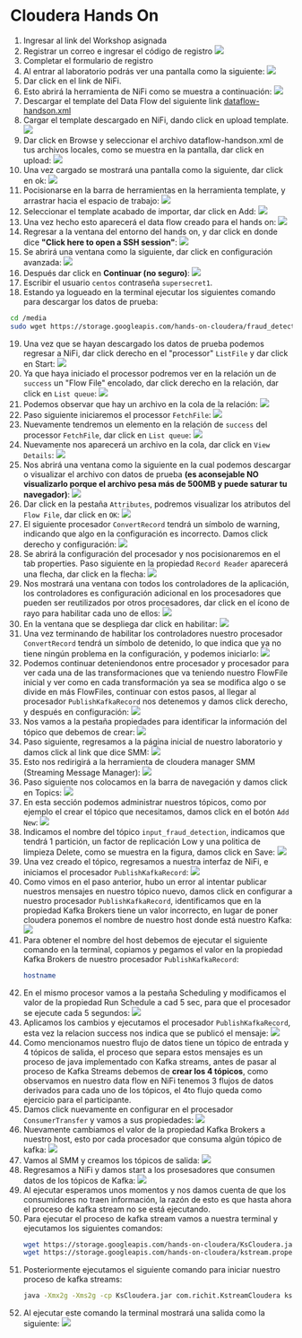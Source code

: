 # Cloudera Hands On
1. Ingresar al link del Workshop asignada
2. Registrar un correo e ingresar el código de registro
    ![](images/1.png)
3. Completar el formulario de registro
4. Al entrar al laboratorio podrás ver una pantalla como la siguiente:
    ![](images/2.png)
5. Dar click en el link de NiFi.
6. Esto abrirá la herramienta de NiFi como se muestra a continuación:
    ![](images/3.png)
7. Descargar el template del Data Flow del siguiente link [dataflow-handson.xml](https://storage.googleapis.com/hands-on-cloudera/dataflow-handson.xml)
8. Cargar el template descargado en NiFi, dando click en upload template.
    ![](images/4.png)
9. Dar click en Browse y seleccionar el archivo dataflow-handson.xml de tus archivos locales, como se muestra en la pantalla, dar click en upload:
    ![](images/5.png)
10. Una vez cargado se mostrará una pantalla como la siguiente, dar click en ok:
    ![](images/6.png)
11. Pocisionarse en la barra de herramientas en la herramienta template, y arrastrar hacia el espacio de trabajo:
    ![](images/7.png)
12. Seleccionar el template acabado de importar, dar click en Add:
    ![](images/8.png)
13. Una vez hecho esto aparecerá el data flow creado para el hands on: 
    ![](images/9.png)
14. Regresar a la ventana del entorno del hands on, y dar click en donde dice **"Click here to open a SSH session"**:
    ![](images/10.png)
15. Se abrirá una ventana como la siguiente, dar click en configuración avanzada:
    ![](images/11.png)
16. Después dar click en **Continuar (no seguro)**:
    ![](images/12.png)
17. Escribir el usuario `centos` contraseña `supersecret1`.
18. Estando ya logueado en la terminal ejecutar los siguientes comando para descargar los datos de prueba:
```bash
cd /media
sudo wget https://storage.googleapis.com/hands-on-cloudera/fraud_detection.csv
```
19. Una vez que se hayan descargado los datos de prueba podemos regresar a NiFi, dar click derecho en el "processor" `ListFile` y dar click en Start:
    ![](images/13.png)
20. Ya que haya iniciado el processor podremos ver en la relación un de `success` un "Flow File" encolado, dar click derecho en la relación, dar click en `List queue`:
    ![](images/14.png)
21. Podemos observar que hay un archivo en la cola de la relación:
    ![](images/15.png)
22. Paso siguiente iniciaremos el processor `FetchFile`:
    ![](images/16.png)
23. Nuevamente tendremos un elemento en la relación de `success` del processor `FetchFile`, dar click en `List queue`:
    ![](images/17.png)
24. Nuevamente nos aparecerá un archivo en la cola, dar click en `View Details`:
    ![](images/18.png)
25. Nos abrirá una ventana como la siguiente en la cual podemos descargar o visualizar el archivo con datos de prueba **(es aconsejable NO visualizarlo porque el archivo pesa más de 500MB y puede saturar tu navegador)**:
    ![](images/19.png)
26. Dar click en la pestaña `Attributes`, podremos visualizar los atributos del `Flow File`, dar click en `OK`:
    ![](images/20.png)
27. El siguiente procesador `ConvertRecord` tendrá un símbolo de warning, indicando que algo en la configuración es incorrecto. Damos click derecho y configuración:
    ![](images/21.png)
28. Se abrirá la configuración del procesador y nos pocisionaremos en el tab properties. Paso siguiente en la propiedad `Record Reader` aparecerá una flecha, dar click en la flecha:
    ![](images/22.png)
29. Nos mostrará una ventana con todos los controladores de la aplicación, los controladores es configuración adicional en los procesadores que pueden ser reutilizados por otros procesadores, dar click en el ícono de rayo para habilitar cada uno de ellos:
    ![](images/23.png)
30. En la ventana que se despliega dar click en habilitar:
    ![](images/24.png)
31. Una vez terminando de habilitar los controladores nuestro procesador `ConvertRecord` tendrá un símbolo de detenido, lo que indica que ya no tiene ningún problema en la configuración, y podemos iniciarlo:
    ![](images/25.png)
32. Podemos continuar deteniendonos entre procesador y procesador para ver cada una de las transformaciones que va teniendo nuestro FlowFile inicial y ver como en cada transformación ya sea se modifica algo o se divide en más FlowFiles, continuar con estos pasos, al llegar al procesador `PublishKafkaRecord` nos detenemos y damos click derecho, y después en configuración:
    ![](images/26.png)
33. Nos vamos a la pestaña propiedades para identificar la información del tópico que debemos de crear:
    ![](images/27.png)
34. Paso siguiente, regresamos a la página inicial de nuestro laboratorio y damos click al link que dice SMM:
    ![](images/28.png)
35. Esto nos redirigirá a la herramienta de cloudera manager SMM (Streaming Message Manager):
    ![](images/29.png)
36. Paso siguiente nos colocamos en la barra de navegación y damos click en Topics:
    ![](images/30.png)
37. En esta sección podemos administrar nuestros tópicos, como por ejemplo el crear el tópico que necesitamos, damos click en el botón `Add New`:
    ![](images/31.png)
38. Indicamos el nombre del tópico `input_fraud_detection`, indicamos que tendrá 1 partición, un factor de replicación Low y una politica de limpieza Delete, como se muestra en la figura, damos click en Save:
    ![](images/32.png)
39. Una vez creado el tópico, regresamos a nuestra interfaz de NiFi, e iniciamos el procesador `PublishKafkaRecord`:
    ![](images/33.png)
40. Como vimos en el paso anterior, hubo un error al intentar publicar nuestros mensajes en nuestro tópico nuevo, damos click en configurar a nuestro procesador `PublishKafkaRecord`, identificamos que en la propiedad Kafka Brokers tiene un valor incorrecto, en lugar de poner cloudera ponemos el nombre de nuestro host donde está nuestro Kafka:
    ![](images/34.png)
41. Para obtener el nombre del host debemos de ejecutar el siguiente comando en la terminal, copiamos y pegamos el valor en la propiedad Kafka Brokers de nuestro procesador `PublishKafkaRecord`:
    ```bash
    hostname
    ```
42. En el mismo procesor vamos a la pestaña Scheduling y modificamos el valor de la propiedad Run Schedule a cad 5 sec, para que el procesador se ejecute cada 5 segundos:
    ![](images/35.png)
43. Aplicamos los cambios y ejecutamos el procesador `PublishKafkaRecord`, esta vez la relacion success nos indica que se publicó el mensaje:
    ![](images/36.png)
44. Como mencionamos nuestro flujo de datos tiene un tópico de entrada y 4 tópicos de salida, el proceso que separa estos mensajes es un proceso de java implementado con Kafka streams, antes de pasar al proceso de Kafka Streams debemos de **crear los 4 tópicos**, como observamos en nuestro data flow en NiFi tenemos 3 flujos de datos derivados para cada uno de los tópicos, el 4to flujo queda como ejercicio para el participante.
45. Damos click nuevamente en configurar en el procesador `ConsumerTransfer` y vamos a sus propiedades:
    ![](images/37.png)
46. Nuevamente cambiamos el valor de la propiedad Kafka Brokers a nuestro host, esto por cada procesador que consuma algún tópico de kafka:
    ![](images/38.png)
47. Vamos al SMM y creamos los tópicos de salida:
    ![](images/39.png)
48. Regresamos a NiFi y damos start a los prosesadores que consumen datos de los tópicos de Kafka:
    ![](images/40.png)
49. Al ejecutar esperamos unos momentos y nos damos cuenta de que los consumidores no traen información, la razón de esto es que hasta ahora el proceso de kafka stream no se está ejecutando.
50. Para ejecutar el proceso de kafka stream vamos a nuestra terminal y ejecutamos los siguientes comandos:
    ```bash
    wget https://storage.googleapis.com/hands-on-cloudera/KsCloudera.jar
    wget https://storage.googleapis.com/hands-on-cloudera/kstream.properties
    ```
52. Posteriormente ejecutamos el siguiente comando para iniciar nuestro proceso de kafka streams:
    ```bash
    java -Xmx2g -Xms2g -cp KsCloudera.jar com.richit.KstreamCloudera kstream.properties
    ````
53. Al ejecutar este comando la terminal mostrará una salida como la siguiente:
    ![](images/41.png)